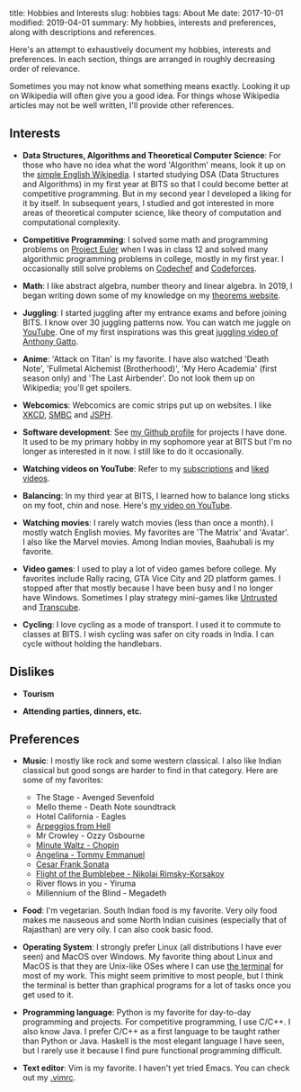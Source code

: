 title: Hobbies and Interests
slug: hobbies
tags: About Me
date: 2017-10-01
modified: 2019-04-01
summary: My hobbies, interests and preferences, along with descriptions and references.


Here's an attempt to exhaustively document my hobbies, interests and preferences.
In each section, things are arranged in roughly decreasing order of relevance.

Sometimes you may not know what something means exactly.
Looking it up on Wikipedia will often give you a good idea.
For things whose Wikipedia articles may not be well written,
I'll provide other references.

## Interests

* **Data Structures, Algorithms and Theoretical Computer Science**:
  For those who have no idea what the word 'Algorithm' means, look it up on the
  [simple English Wikipedia](https://simple.wikipedia.org/wiki/Algorithm).
  I started studying DSA (Data Structures and Algorithms) in my first year at BITS
  so that I could become better at competitive programming.
  But in my second year I developed a liking for it by itself.
  In subsequent years, I studied and got interested in more areas of theoretical computer science,
  like theory of computation and computational complexity.

* **Competitive Programming**:
  I solved some math and programming problems on [Project Euler](https://projecteuler.net) when I was in class 12
  and solved many algorithmic programming problems in college, mostly in my first year.
  I occasionally still solve problems on [Codechef](https://www.codechef.com/users/sharmaeklavya2)
  and [Codeforces](http://codeforces.com/profile/eku).

* **Math**: I like abstract algebra, number theory and linear algebra.
  In 2019, I began writing down some of my knowledge on my
  [theorems website](https://sharmaeklavya2.github.io/theoremdep).

* **Juggling**:
  I started juggling after my entrance exams and before joining BITS.
  I know over 30 juggling patterns now. You can watch me juggle on
  [YouTube](https://www.youtube.com/watch?v=xYrnQMHfDNE&list=PLACN_dyOcd_WSIzGV-4hVCQyQFmzKH1kb).
  One of my first inspirations was this great
  [juggling video of Anthony Gatto](https://www.youtube.com/watch?v=wP8tbLBls_M).

* **Anime**:
  'Attack on Titan' is my favorite. I have also watched 'Death Note', 'Fullmetal Alchemist (Brotherhood)',
  'My Hero Academia' (first season only) and 'The Last Airbender'.
  Do not look them up on Wikipedia; you'll get spoilers.

* **Webcomics**:
  Webcomics are comic strips put up on websites.
  I like [XKCD](https://xkcd.com), [SMBC](https://smbc-comics.com) and [JSPH](https://www.jspowerhour.com).

* **Software development**:
  See [my Github profile](https://github.com/sharmaeklavya2) for projects I have done.
  It used to be my primary hobby in my sophomore year at BITS but I'm no longer as interested in it now.
  I still like to do it occasionally.

* **Watching videos on YouTube**:
  Refer to my [subscriptions](https://www.youtube.com/channel/UCsI0Lrna_yR_X9H5m_ubM9A/channels)
  and [liked videos](https://www.youtube.com/playlist?list=LLsI0Lrna_yR_X9H5m_ubM9A).

* **Balancing**:
  In my third year at BITS, I learned how to balance long sticks on my foot, chin and nose.
  Here's [my video on YouTube](https://www.youtube.com/watch?v=sOju-b6JRxI).

* **Watching movies**:
  I rarely watch movies (less than once a month).
  I mostly watch English movies.
  My favorites are 'The Matrix' and 'Avatar'. I also like the Marvel movies.
  Among Indian movies, Baahubali is my favorite.

* **Video games**:
  I used to play a lot of video games before college.
  My favorites include Rally racing, GTA Vice City and 2D platform games.
  I stopped after that mostly because I have been busy and I no longer have Windows.
  Sometimes I play strategy mini-games like [Untrusted](https://alexnisnevich.github.io/untrusted/)
  and [Transcube](http://code.jerev.be/ggo13-transcube/).

* **Cycling**:
  I love cycling as a mode of transport. I used it to commute to classes at BITS.
  I wish cycling was safer on city roads in India. I can cycle without holding the handlebars.


## Dislikes

* **Tourism**

* **Attending parties, dinners, etc.**


## Preferences

* **Music**:
  I mostly like rock and some western classical.
  I also like Indian classical but good songs are harder to find in that category.
  Here are some of my favorites:

    * The Stage - Avenged Sevenfold
    * Mello theme - Death Note soundtrack
    * Hotel California - Eagles
    * [Arpeggios from Hell](https://www.youtube.com/watch?v=1B4pZBmI_gU)
    * Mr Crowley - Ozzy Osbourne
    * [Minute Waltz - Chopin](https://www.youtube.com/watch?v=I6y0eYcIJ5I)
    * [Angelina - Tommy Emmanuel](https://www.youtube.com/watch?v=XWS1IRF_IFA)
    * [Cesar Frank Sonata](https://www.youtube.com/watch?v=c5bzrB5QbSY)
    * [Flight of the Bumblebee - Nikolai Rimsky-Korsakov](https://www.youtube.com/watch?v=_sHURJwNjB8)
    * River flows in you - Yiruma
    * Millennium of the Blind - Megadeth

* **Food**:
  I'm vegetarian. South Indian food is my favorite.
  Very oily food makes me nauseous and some North Indian cuisines (especially that of Rajasthan) are very oily.
  I can also cook basic food.

* **Operating System**:
  I strongly prefer Linux (all distributions I have ever seen) and MacOS over Windows.
  My favorite thing about Linux and MacOS is that they are Unix-like OSes where
  I can use [the terminal](https://en.wikipedia.org/wiki/Terminal_emulator) for most of my work.
  This might seem primitive to most people, but I think the terminal is better than graphical programs
  for a lot of tasks once you get used to it.

* **Programming language**:
  Python is my favorite for day-to-day programming and projects.
  For competitive programming, I use C/C++. I also know Java.
  I prefer C/C++ as a first language to be taught rather than Python or Java.
  Haskell is the most elegant language I have seen,
  but I rarely use it because I find pure functional programming difficult.

* **Text editor**: Vim is my favorite. I haven't yet tried Emacs.
  You can check out my [.vimrc](https://github.com/sharmaeklavya2/dotfiles/blob/master/dotfiles/.vimrc).
